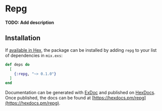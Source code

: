 # Repg

**TODO: Add description**

## Installation

If [available in Hex](https://hex.pm/docs/publish), the package can be installed
by adding `repg` to your list of dependencies in `mix.exs`:

```elixir
def deps do
  [
    {:repg, "~> 0.1.0"}
  ]
end
```

Documentation can be generated with [ExDoc](https://github.com/elixir-lang/ex_doc)
and published on [HexDocs](https://hexdocs.pm). Once published, the docs can
be found at [https://hexdocs.pm/repg](https://hexdocs.pm/repg).

